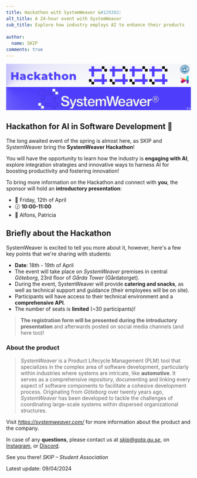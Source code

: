 ```yaml
---
title: Hackathon with SystemWeaver &#129302;
alt_title: A 24-hour event with SystemWeaver
sub_title: Explore how industry employs AI to enhance their products

author:
  name: SKIP
comments: true
---
```


![Banner](/assets/posts/hackathon-banner.png)

## Hackathon for AI in Software Development &#129302;

The long awaited event of the spring is almost here, as SKIP and SystemWeaver
bring the **SystemWeaver Hackathon**!

You will have the opportunity to learn how the industry is **engaging with
AI**, explore integration strategies and  innovative ways to harness AI for
boosting productivity and fostering innovation!

To bring more information on the Hackathon and connect with **you**, the
sponsor will hold an **introductory presentation**:

- &#128197; Friday, 12th of April 
- &#128348; **10:00-11:00**
- &#128205; Alfons, Patricia

## Briefly about the Hackathon

SystemWeaver is excited to tell you more about it, however, here's a few key
points that we're sharing with students:

- **Date**: 18th - 19th of April
- The event will take place on *SystemWeaver* premises in central *Göteborg*,
  23rd floor  of *Gårda Tower* (Gårdatorget).
- During the event, SystemWeaver will provide **catering and snacks**, as well
  as  technical support and guidance (their employees will be on site).
- Participants will have access to their technical environment and a
  **comprehensive API**.
- The number of seats is __**limited**__ (~30 participants)!

> __**The registration form will be presented during the introductory
> presentation**__ and afterwards posted on social media channels (and here
> too)!

### About the product

> *SystemWeaver* is a Product Lifecycle Management (PLM) tool that specializes
> in the complex area of software development, particularly within industries
> where systems are intricate, like **automotive**. It serves as a
> comprehensive repository, documenting and linking every aspect of software
> components to facilitate a cohesive development process. Originating from
> *Göteborg* over twenty years ago, *SystemWeaver* has been developed to tackle
> the challenges of coordinating large-scale systems within dispersed
> organizational structures.

Visit [*<https://systemweaver.com/>*](https://systemweaver.com/) for more
information about the product and the company. 

In case of any **questions**, please contact us at *<skip@gota.gu.se>*, on
[Instagram](<https://www.instagram.com/skip.gu/>), or
[Discord](<https://tinyurl.com/skip-discord>).

See you there!
*SKIP – Student Association*

Latest update: 09/04/2024
